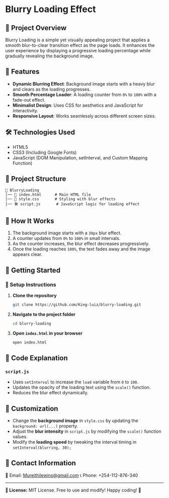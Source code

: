 # Blurry Loading Effect

## 🚀 Project Overview
Blurry Loading is a simple yet visually appealing project that applies a smooth blur-to-clear transition effect as the page loads. It enhances the user experience by displaying a progressive loading percentage while gradually revealing the background image.

## 📌 Features
- **Dynamic Blurring Effect**: Background image starts with a heavy blur and clears as the loading progresses.
- **Smooth Percentage Loader**: A loading counter from `0%` to `100%` with a fade-out effect.
- **Minimalist Design**: Uses CSS for aesthetics and JavaScript for interactivity.
- **Responsive Layout**: Works seamlessly across different screen sizes.

## 🛠️ Technologies Used
- HTML5
- CSS3 (Including Google Fonts)
- JavaScript (DOM Manipulation, setInterval, and Custom Mapping Function)

## 📂 Project Structure
```
📁 BlurryLoading
│── 📄 index.html      # Main HTML file
│── 🎨 style.css       # Styling with blur effects
│── 🛠️ script.js       # JavaScript logic for loading effect
```

## 🎨 How It Works
1. The background image starts with a `30px` blur effect.
2. A counter updates from `0%` to `100%` in small intervals.
3. As the counter increases, the blur effect decreases progressively.
4. Once the loading reaches `100%`, the text fades away and the image appears clear.


## 🚀 Getting Started
### 🔧 Setup Instructions
1. **Clone the repository**
   ```bash
   git clone https://github.com/King-luiz/blurry-loading.git
   ```
2. **Navigate to the project folder**
   ```bash
   cd blurry-loading
   ```
3. **Open `index.html` in your browser**
   ```bash
   open index.html
   ```

## 📜 Code Explanation
### `script.js`
- Uses `setInterval` to increase the `load` variable from `0` to `100`.
- Updates the opacity of the loading text using the `scale()` function.
- Reduces the blur effect dynamically.


## 📌 Customization
- Change the **background image** in `style.css` by updating the `background: url(...)` property.
- Adjust the **blur intensity** in `script.js` by modifying the `scale()` function values.
- Modify the **loading speed** by tweaking the interval timing in `setInterval(blurring, 30);`

## 📧 Contact Information
📩 Email: Mureithilewins@gmail.com 
📞 Phone: +254-112-876-340

---
**📝 License:** MIT License. Free to use and modify! Happy coding! 🚀

